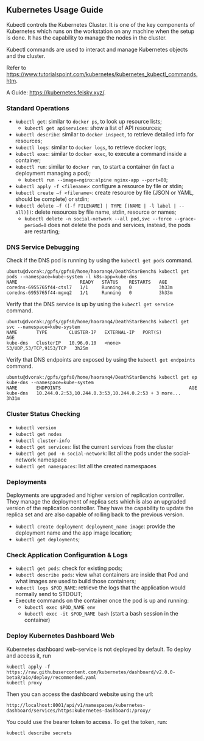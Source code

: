 ## Kubernetes Usage Guide

Kubectl controls the Kubernetes Cluster. It is one of the key components of Kubernetes which runs on the workstation on any machine when the setup is done. It has the capability to manage the nodes in the cluster.

Kubectl commands are used to interact and manage Kubernetes objects and the cluster.

Refer to https://www.tutorialspoint.com/kubernetes/kubernetes_kubectl_commands.htm.

A Guide: https://kubernetes.feisky.xyz/.

### Standard Operations

- `kubectl get`: similar to `docker ps`, to look up resource lists;
    - `kubectl get apiservices`: show a list of API resources;
- `kubectl describe`: similar to `docker inspect`, to retrieve detailed info for resources;
- `kubectl logs`: similar to `docker logs`, to retrieve docker logs;
- `kubectl exec`: similar to `docker exec`, to execute a command inside a container;
- `kubectl run`: similar to `docker run`, to start a container (in fact a deployment managing a pod);
    - `kubectl run --image=nginx:alpine nginx-app --port=80`;
- `kubectl apply -f <filename>`: configure a resource by file or stdin;
- `kubectl create –f <filename>`: create resource by file (JSON or YAML, should be complete) or stdin;
- `kubectl delete –f ([-f FILENAME] | TYPE [(NAME | -l label | --all)])`: delete resources by file name, stdin, resource or names;
    - `kubectl delete -n social-network --all pod,svc --force --grace-period=0` does not delete the pods and services, instead, the pods are restarting;

### DNS Service Debugging

Check if the DNS pod is running by using the `kubectl get pods` command.

```
ubuntu@dvorak:/gpfs/gpfs0/home/haoranq4/DeathStarBench$ kubectl get pods --namespace=kube-system -l k8s-app=kube-dns
NAME                       READY   STATUS    RESTARTS   AGE
coredns-6955765f44-ctsl7   1/1     Running   0          3h33m
coredns-6955765f44-mgxq2   1/1     Running   0          3h33m
```

Verify that the DNS service is up by using the `kubectl get service` command.

```
ubuntu@dvorak:/gpfs/gpfs0/home/haoranq4/DeathStarBench$ kubectl get svc --namespace=kube-system
NAME       TYPE        CLUSTER-IP   EXTERNAL-IP   PORT(S)                  AGE
kube-dns   ClusterIP   10.96.0.10   <none>        53/UDP,53/TCP,9153/TCP   3h25m
```

Verify that DNS endpoints are exposed by using the `kubectl get endpoints` command.

```
ubuntu@dvorak:/gpfs/gpfs0/home/haoranq4/DeathStarBench$ kubectl get ep kube-dns --namespace=kube-system
NAME       ENDPOINTS                                               AGE
kube-dns   10.244.0.2:53,10.244.0.3:53,10.244.0.2:53 + 3 more...   3h31m
```

### Cluster Status Checking

- `kubectl version`
- `kubectl get nodes`
- `kubectl cluster-info`
- `kubectl get services`: list the current services from the cluster
- `kubectl get pod -n social-network`: list all the pods under the social-network namespace
- `kubectl get namespaces`: list all the created namespaces

### Deployments

Deployments are upgraded and higher version of replication controller. They manage the deployment of replica sets which is also an upgraded version of the replication controller. They have the capability to update the replica set and are also capable of rolling back to the previous version.

- `kubectl create deployment deployment_name image`: provide the deployment name and the app image location;
- `kubectl get deployments`;

### Check Application Configuration & Logs

- `kubectl get pods`: check for existing pods;
- `kubectl describe pods`: view what containers are inside that Pod and what images are used to build those containers;
- `kubectl logs $POD_NAME`: retrieve the logs that the application would normally send to STDOUT;
- Execute commands on the container once the pod is up and running:
  - `kubectl exec $POD_NAME env`
  - `kubectl exec -it $POD_NAME bash` (start a bash session in the container)

### Deploy Kubernetes Dashboard Web

Kubernetes dashboard web-service is not deployed by default. To deploy and access it, run

```
kubectl apply -f https://raw.githubusercontent.com/kubernetes/dashboard/v2.0.0-beta8/aio/deploy/recommended.yaml
kubectl proxy
```

Then you can access the dashboard website using the url:

```
http://localhost:8001/api/v1/namespaces/kubernetes-dashboard/services/https:kubernetes-dashboard:/proxy/
```

You could use the bearer token to access. To get the token, run:

```
kubectl describe secrets
```

